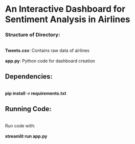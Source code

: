 # An Interactive Dashboard for Sentiment Analysis in Airlines 

### Structure of Directory:

<br>**Tweets.csv**: Contains raw data of airlines</br>
<br>**app.py**: Python code for dashboard creation</br>

## Dependencies:

<br>**pip install -r requirements.txt**</br>

## Running Code:
<br>Run code with:</br> 
<br>**streamlit run app.py**</br>

